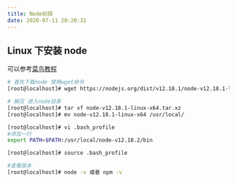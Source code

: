 ```yaml
---
title: Node初探
date: 2020-07-11 20:20:31
---
```


## Linux 下安装 node

可以参考[菜鸟教程](https://www.runoob.com/nodejs/nodejs-install-setup.html)

```bash
# 首先下载node 使用wget命令
[root@localhost]# wget https://nodejs.org/dist/v12.18.1/node-v12.18.1-linux-x64.tar.xz

# 解压 进入node目录
[root@localhost]# tar xf node-v12.18.1-linux-x64.tar.xz
[root@localhost]# mv node-v12.18.1-linux-x64 /usr/local/

[root@localhost]# vi .bash_profile
#添加一行
export PATH=$PATH:/usr/local/node-v12.18.2/bin

[root@localhost]# source .bash_profile

#查看版本
[root@localhost]# node -v 或者 npm -v
```
